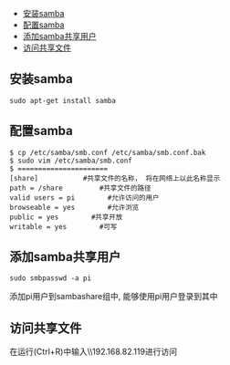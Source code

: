 
<!-- @import "[TOC]" {cmd="toc" depthFrom=1 depthTo=6 orderedList=false} -->

<!-- code_chunk_output -->

- [安装samba](#安装samba)
- [配置samba](#配置samba)
- [添加samba共享用户](#添加samba共享用户)
- [访问共享文件](#访问共享文件)

<!-- /code_chunk_output -->
<!-- more -->

## 安装samba

```shell
sudo apt-get install samba
```

## 配置samba

```shell
$ cp /etc/samba/smb.conf /etc/samba/smb.conf.bak
$ sudo vim /etc/samba/smb.conf
$ ======================
[share]           #共享文件的名称， 将在网络上以此名称显示
path = /share         #共享文件的路径
valid users = pi        #允许访问的用户
browseable = yes        #允许浏览
public = yes        #共享开放
writable = yes        #可写
```

## 添加samba共享用户

```shell
sudo smbpasswd -a pi
```

添加pi用户到sambashare组中, 能够使用pi用户登录到其中

## 访问共享文件

在运行(Ctrl+R)中输入\\\\192.168.82.119进行访问
